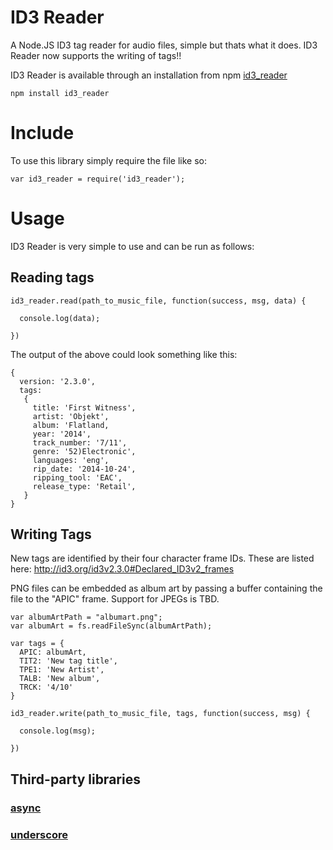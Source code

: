 # ID3 Reader

A Node.JS ID3 tag reader for audio files, simple but thats what it does.
ID3 Reader now supports the writing of tags!!

ID3 Reader is available through an installation from npm
[id3_reader](https://npmjs.org/package/id3_reader)

```
npm install id3_reader
```

# Include

To use this library simply require the file like so:
```
var id3_reader = require('id3_reader');
```

# Usage

ID3 Reader is very simple to use and can be run as follows:

## Reading tags
```
id3_reader.read(path_to_music_file, function(success, msg, data) {
  
  console.log(data);

})
```
The output of the above could look something like this:
```
{ 
  version: '2.3.0',
  tags: 
   { 
     title: 'First Witness',
     artist: 'Objekt',
     album: 'Flatland,
     year: '2014',
     track_number: '7/11',
     genre: '52)Electronic',
     languages: 'eng',
     rip_date: '2014-10-24',
     ripping_tool: 'EAC',
     release_type: 'Retail',
   } 
}
```

## Writing Tags

New tags are identified by their four character frame IDs. These are listed here: http://id3.org/id3v2.3.0#Declared_ID3v2_frames

PNG files can be embedded as album art by passing a buffer containing the file to the "APIC" frame. Support for JPEGs is TBD.

```
var albumArtPath = "albumart.png";
var albumArt = fs.readFileSync(albumArtPath);
  
var tags = { 
  APIC: albumArt,
  TIT2: 'New tag title',
  TPE1: 'New Artist',
  TALB: 'New album',
  TRCK: '4/10'
}

id3_reader.write(path_to_music_file, tags, function(success, msg) {
  
  console.log(msg);

})
```

## Third-party libraries

### [async](http://github.com/caolan/async.git)
### [underscore](http://underscorejs.org)
